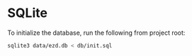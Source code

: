 
# SQLite

To initialize the database, run the following from project root:

```sh
sqlite3 data/ezd.db < db/init.sql
```
